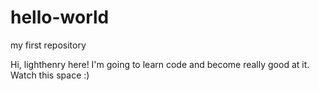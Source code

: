 # hello-world
my first repository

Hi, lighthenry here! I'm going to learn code and become really good at it. Watch this space :) 
